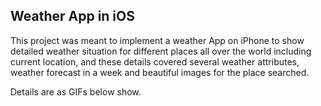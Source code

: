 ## Weather App in iOS

This project was meant to implement a weather App on iPhone to show detailed weather situation for different places all over the world including current location, and these details covered several weather attributes, weather forecast in a week and beautiful images for the place searched.

Details are as GIFs below show.

